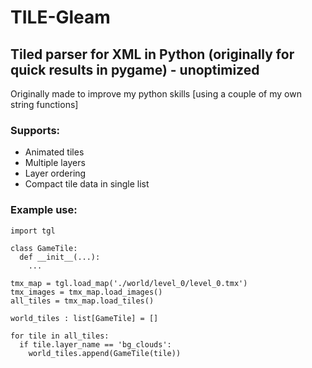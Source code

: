 # TILE-Gleam
## Tiled parser for XML in Python (originally for quick results in pygame) - unoptimized

Originally made to improve my python skills
[using a couple of my own string functions]

### Supports:
- Animated tiles
- Multiple layers
- Layer ordering
- Compact tile data in single list


### Example use:
```
import tgl

class GameTile:
  def __init__(...):
    ...

tmx_map = tgl.load_map('./world/level_0/level_0.tmx')
tmx_images = tmx_map.load_images()
all_tiles = tmx_map.load_tiles()

world_tiles : list[GameTile] = []

for tile in all_tiles:
  if tile.layer_name == 'bg_clouds':
    world_tiles.append(GameTile(tile))
```
